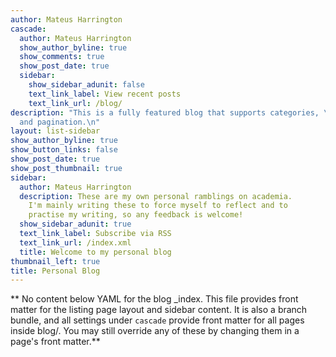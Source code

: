 ```yaml
---
author: Mateus Harrington
cascade:
  author: Mateus Harrington
  show_author_byline: true
  show_comments: true
  show_post_date: true
  sidebar:
    show_sidebar_adunit: false
    text_link_label: View recent posts
    text_link_url: /blog/
description: "This is a fully featured blog that supports categories, \ntags, series,
  and pagination.\n"
layout: list-sidebar
show_author_byline: true
show_button_links: false
show_post_date: true
show_post_thumbnail: true
sidebar:
  author: Mateus Harrington
  description: These are my own personal ramblings on academia.
    I'm mainly writing these to force myself to reflect and to 
    practise my writing, so any feedback is welcome!
  show_sidebar_adunit: true
  text_link_label: Subscribe via RSS
  text_link_url: /index.xml
  title: Welcome to my personal blog
thumbnail_left: true
title: Personal Blog
---
```


** No content below YAML for the blog _index. This file provides front matter for the listing page layout and sidebar content. It is also a branch bundle, and all settings under `cascade` provide front matter for all pages inside blog/. You may still override any of these by changing them in a page's front matter.**
